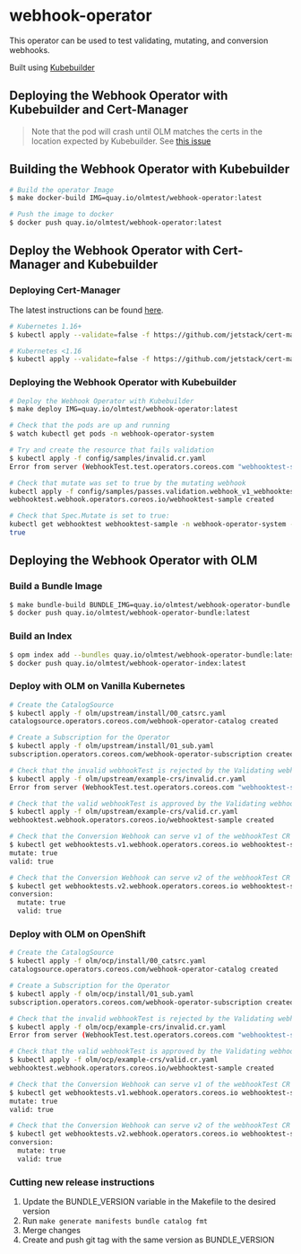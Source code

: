 # webhook-operator

This operator can be used to test validating, mutating, and conversion webhooks.

Built using [Kubebuilder](https://book.kubebuilder.io/)

## Deploying the Webhook Operator with Kubebuilder and Cert-Manager

> Note that the pod will crash until OLM matches the certs in the location expected by Kubebuilder. See [this issue](https://github.com/operator-framework/operator-lifecycle-manager/issues/1315)

## Building the Webhook Operator with Kubebuilder

```bash
# Build the operator Image
$ make docker-build IMG=quay.io/olmtest/webhook-operator:latest

# Push the image to docker
$ docker push quay.io/olmtest/webhook-operator:latest
```

## Deploy the Webhook Operator with Cert-Manager and Kubebuilder

### Deploying Cert-Manager

The latest instructions can be found [here](https://cert-manager.io/docs/installation/kubernetes/).

```bash
# Kubernetes 1.16+
$ kubectl apply --validate=false -f https://github.com/jetstack/cert-manager/releases/download/v1.0.1/cert-manager.yaml

# Kubernetes <1.16
$ kubectl apply --validate=false -f https://github.com/jetstack/cert-manager/releases/download/v1.0.1/cert-manager-legacy.yaml
```

### Deploying the Webhook Operator with Kubebuilder

```bash
# Deploy the Webhook Operator with Kubebuilder
$ make deploy IMG=quay.io/olmtest/webhook-operator:latest

# Check that the pods are up and running
$ watch kubectl get pods -n webhook-operator-system

# Try and create the resource that fails validation
$ kubectl apply -f config/samples/invalid.cr.yaml
Error from server (WebhookTest.test.operators.coreos.com "webhooktest-sample" is invalid: spec.schedule: Invalid value: false: Spec.Valid must be true): error when creating "config/samples/fails.validation.webhook_v1_webhooktest.yaml": admission webhook "vwebhooktest.kb.io" denied the request: WebhookTest.test.operators.coreos.com "webhooktest-sample" is invalid: spec.schedule: Invalid value: false: Spec.Valid must be true

# Check that mutate was set to true by the mutating webhook
kubectl apply -f config/samples/passes.validation.webhook_v1_webhooktest.yaml
webhooktest.webhook.operators.coreos.io/webhooktest-sample created

# Check that Spec.Mutate is set to true:
kubectl get webhooktest webhooktest-sample -n webhook-operator-system -o yaml | yq read - spec.mutate
true
```

## Deploying the Webhook Operator with OLM

### Build a Bundle Image

```bash
$ make bundle-build BUNDLE_IMG=quay.io/olmtest/webhook-operator-bundle:latest
$ docker push quay.io/olmtest/webhook-operator-bundle:latest
```

### Build an Index

```bash
$ opm index add --bundles quay.io/olmtest/webhook-operator-bundle:latest --tag quay.io/olmtest/webhook-operator-index:latest -c docker
$ docker push quay.io/olmtest/webhook-operator-index:latest
```

### Deploy with OLM on Vanilla Kubernetes

```bash
# Create the CatalogSource
$ kubectl apply -f olm/upstream/install/00_catsrc.yaml
catalogsource.operators.coreos.com/webhook-operator-catalog created

# Create a Subscription for the Operator
$ kubectl apply -f olm/upstream/install/01_sub.yaml
subscription.operators.coreos.com/webhook-operator-subscription created

# Check that the invalid webhookTest is rejected by the Validating webhook.
$ kubectl apply -f olm/upstream/example-crs/invalid.cr.yaml
Error from server (WebhookTest.test.operators.coreos.com "webhooktest-sample" is invalid: spec.schedule: Invalid value: false: Spec.Valid must be true): error when creating "olm/upstream/example-crs/invalid.cr.yaml": admission webhook "vwebhooktest.kb.io" denied the request: WebhookTest.test.operators.coreos.com "webhooktest-sample" is invalid: spec.schedule: Invalid value: false: Spec.Valid must be true

# Check that the valid webhookTest is approved by the Validating webhook
$ kubectl apply -f olm/upstream/example-crs/valid.cr.yaml
webhooktest.webhook.operators.coreos.io/webhooktest-sample created

# Check that the Conversion Webhook can serve v1 of the webhookTest CR and that the spec.mutate field is true
$ kubectl get webhooktests.v1.webhook.operators.coreos.io webhooktest-sample -n operators -o yaml | yq read - spec
mutate: true
valid: true

# Check that the Conversion Webhook can serve v2 of the webhookTest CR and that the spec.conversion.mutate field is true
$ kubectl get webhooktests.v2.webhook.operators.coreos.io webhooktest-sample -n operators -o yaml | yq read - spec
conversion:
  mutate: true
  valid: true
```

### Deploy with OLM on OpenShift

```bash
# Create the CatalogSource
$ kubectl apply -f olm/ocp/install/00_catsrc.yaml
catalogsource.operators.coreos.com/webhook-operator-catalog created

# Create a Subscription for the Operator
$ kubectl apply -f olm/ocp/install/01_sub.yaml
subscription.operators.coreos.com/webhook-operator-subscription created

# Check that the invalid webhookTest is rejected by the Validating webhook.
$ kubectl apply -f olm/ocp/example-crs/invalid.cr.yaml
Error from server (WebhookTest.test.operators.coreos.com "webhooktest-sample" is invalid: spec.schedule: Invalid value: false: Spec.Valid must be true): error when creating "olm/ocp/example-crs/invalid.cr.yaml": admission webhook "vwebhooktest.kb.io" denied the request: WebhookTest.test.operators.coreos.com "webhooktest-sample" is invalid: spec.schedule: Invalid value: false: Spec.Valid must be true

# Check that the valid webhookTest is approved by the Validating webhook
$ kubectl apply -f olm/ocp/example-crs/valid.cr.yaml
webhooktest.webhook.operators.coreos.io/webhooktest-sample created

# Check that the Conversion Webhook can serve v1 of the webhookTest CR and that the spec.mutate field is true
$ kubectl get webhooktests.v1.webhook.operators.coreos.io webhooktest-sample -n openshift-operators -o yaml | yq read - spec
mutate: true
valid: true

# Check that the Conversion Webhook can serve v2 of the webhookTest CR and that the spec.conversion.mutate field is true
$ kubectl get webhooktests.v2.webhook.operators.coreos.io webhooktest-sample -n openshift-operators -o yaml | yq read - spec
conversion:
  mutate: true
  valid: true
```

### Cutting new release instructions

1. Update the BUNDLE_VERSION variable in the Makefile to the desired version
2. Run `make generate manifests bundle catalog fmt`
3. Merge changes
4. Create and push git tag with the same version as BUNDLE_VERSION
